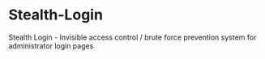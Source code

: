 # Stealth-Login
Stealth Login - Invisible access control / brute force prevention system for administrator login pages
